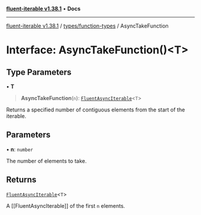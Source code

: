 [**fluent-iterable v1.38.1**](../../../README.md) • **Docs**

***

[fluent-iterable v1.38.1](../../../README.md) / [types/function-types](../README.md) / AsyncTakeFunction

# Interface: AsyncTakeFunction()\<T\>

## Type Parameters

• **T**

> **AsyncTakeFunction**(`n`): [`FluentAsyncIterable`](../../../index/interfaces/FluentAsyncIterable.md)\<`T`\>

Returns a specified number of contiguous elements from the start of the iterable.

## Parameters

• **n**: `number`

The number of elements to take.

## Returns

[`FluentAsyncIterable`](../../../index/interfaces/FluentAsyncIterable.md)\<`T`\>

A [[FluentAsyncIterable]] of the first `n` elements.

